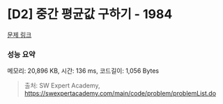 # [D2] 중간 평균값 구하기 - 1984 

[문제 링크](https://swexpertacademy.com/main/code/problem/problemDetail.do?contestProbId=AV5Pw_-KAdcDFAUq) 

### 성능 요약

메모리: 20,896 KB, 시간: 136 ms, 코드길이: 1,056 Bytes



> 출처: SW Expert Academy, https://swexpertacademy.com/main/code/problem/problemList.do